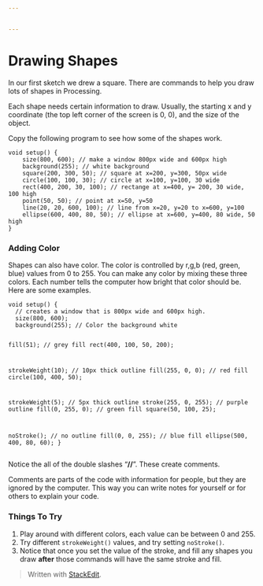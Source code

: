 ```yaml
---


---
```


<h1 id="drawing-shapes">Drawing Shapes</h1>
<p>In our first sketch we drew a square. There are commands to help you draw lots of shapes in Processing.</p>
<p>Each shape needs certain information to draw. Usually, the starting x and y coordinate (the top left corner of the screen is 0, 0), and the size of the object.</p>
<p>Copy the following program to see how some of the shapes work.</p>
<pre><code>void setup() {
    size(800, 600); // make a window 800px wide and 600px high
    background(255); // white background
    square(200, 300, 50); // square at x=200, y=300, 50px wide
    circle(100, 100, 30); // circle at x=100, y=100, 30 wide
    rect(400, 200, 30, 100); // rectange at x=400, y= 200, 30 wide, 100 high
    point(50, 50); // point at x=50, y=50
    line(20, 20, 600, 100); // line from x=20, y=20 to x=600, y=100
    ellipse(600, 400, 80, 50); // ellipse at x=600, y=400, 80 wide, 50 high
}
</code></pre>
<h3 id="adding-color">Adding Color</h3>
<p>Shapes can also have color. The color is controlled by r,g,b (red, green, blue) values from 0 to 255. You can make any color by mixing these three colors. Each number tells the computer how bright that color should be. Here are some examples.</p>
<pre><code>void setup() {
  // creates a window that is 800px wide and 600px high.
  size(800, 600);
  background(255); // Color the background white

  fill(51); // grey fill
  rect(400, 100, 50, 200);

  strokeWeight(10); // 10px thick outline
  fill(255, 0, 0); // red fill
  circle(100, 400, 50);

  strokeWeight(5); // 5px thick outline
  stroke(255, 0, 255); // purple outline
  fill(0, 255, 0); // green fill
  square(50, 100, 25);

  noStroke(); // no outline
  fill(0, 0, 255); // blue fill
  ellipse(500, 400, 80, 60);
}
</code></pre>
<p>Notice the all of the double slashes “<strong>//</strong>”. These create comments.</p>
<p>Comments are parts of the code with information for people, but they are ignored by the computer. This way you can write notes for yourself or for others to explain your code.</p>
<h3 id="things-to-try">Things To Try</h3>
<ol>
<li>Play around with different colors, each value can be between 0 and 255.</li>
<li>Try different <code>strokeWeight()</code> values, and try setting <code>noStroke()</code>.</li>
<li>Notice that once you set the value of the stroke, and fill any shapes you draw <strong>after</strong> those commands will have the same stroke and fill.</li>
</ol>
<blockquote>
<p>Written with <a href="https://stackedit.io/">StackEdit</a>.</p>
</blockquote>

